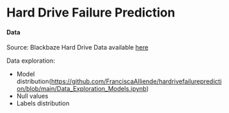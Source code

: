 # Hard Drive Failure Prediction

#### Data
Source: Blackbaze Hard Drive Data available [here](https://www.backblaze.com/b2/hard-drive-test-data.html)

Data exploration: 
* Model distribution(https://github.com/FranciscaAlliende/hardrivefailureprediction/blob/main/Data_Exploration_Models.ipynb)
* Null values
* Labels distribution
